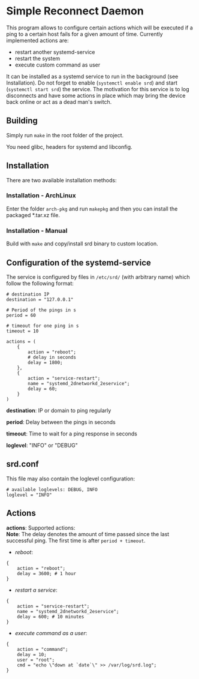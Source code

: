 # Simple Reconnect Daemon

This program allows to configure certain actions which will be executed if a ping to a certain host fails for a given amount of time. Currently implemented actions are:

* restart another systemd-service
* restart the system
* execute custom command as user

It can be installed as a systemd service to run in the background (see Installation).
Do not forget to enable (`systemctl enable srd`) and start (`systemctl start srd`) the service. The motivation for this service is to log disconnects and have some actions in place which may bring the device back online or act as a dead man's switch.

## Building

Simply run `make` in the root folder of the project.

You need glibc, headers for systemd and libconfig.

## Installation

There are two available installation methods:

### Installation - ArchLinux

Enter the folder `arch-pkg` and run `makepkg` and then you can install the packaged \*.tar.xz file.

### Installation - Manual

Build with `make` and copy/install srd binary to custom location.

## Configuration of the systemd-service

The service is configured by files in `/etc/srd/` (with arbitrary name) which follow the following format:

```
# destination IP
destination = "127.0.0.1"

# Period of the pings in s
period = 60

# timeout for one ping in s
timeout = 10

actions = (
    {
        action = "reboot";
        # delay in seconds
        delay = 1800;
    },
    {
        action = "service-restart";
        name = "systemd_2dnetworkd_2eservice";
        delay = 60;
    }
)

```

**destination**: IP or domain to ping regularly

**period**: Delay between the pings in seconds

**timeout**: Time to wait for a ping response in seconds

**loglevel**: "INFO" or "DEBUG"

## srd.conf
This file may also contain the loglevel configuration:
```
# available loglevels: DEBUG, INFO
loglevel = "INFO"
```

## Actions
**actions**: Supported actions: <br /> **Note**: The delay denotes the amount of time passed since the last successful ping. The first time is after `period + timeout`.

* *reboot*:

```
{
    action = "reboot";
    delay = 3600; # 1 hour
}
```

* *restart a service*:

```
{
    action = "service-restart";
    name = "systemd_2dnetworkd_2eservice";
    delay = 600; # 10 minutes
}
```

* *execute command as a user*:

```
{
    action = "command";
    delay = 10;
    user = "root";
    cmd = "echo \"down at `date`\" >> /var/log/srd.log";
}
```
